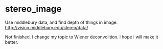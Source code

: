 # stereo_image

Use middlebury data, and find depth of things in image.
http://vision.middlebury.edu/stereo/data/

Not finished.
I change my topic to Wiener deconvolition.
I hope I will make it better.
